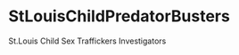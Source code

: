 StLouisChildPredatorBusters
===========================

St.Louis Child Sex Traffickers Investigators
